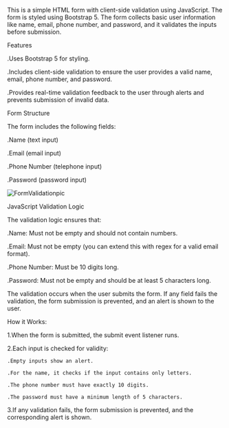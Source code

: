 This is a simple HTML form with client-side validation using JavaScript. The form is styled using Bootstrap 5. The form collects basic user information like name, email, phone number, and password, and it validates the inputs before submission.

Features

.Uses Bootstrap 5 for styling.

.Includes client-side validation to ensure the user provides a valid name, email, phone number, and password.

.Provides real-time validation feedback to the user through alerts and prevents submission of invalid data.

Form Structure

The form includes the following fields:

.Name (text input)

.Email (email input)

.Phone Number (telephone input)

.Password (password input)

![FormValidationpic](https://github.com/user-attachments/assets/8e7c343a-0789-4717-aab2-98ea06bfec24)

JavaScript Validation Logic

The validation logic ensures that:

.Name: Must not be empty and should not contain numbers.

.Email: Must not be empty (you can extend this with regex for a valid email format).

.Phone Number: Must be 10 digits long.

.Password: Must not be empty and should be at least 5 characters long.

The validation occurs when the user submits the form. If any field fails the validation, the form submission is prevented, and an alert is shown to the user.

How it Works:

1.When the form is submitted, the submit event listener runs.

2.Each input is checked for validity:

    .Empty inputs show an alert.
    
    .For the name, it checks if the input contains only letters.
    
    .The phone number must have exactly 10 digits.
    
    .The password must have a minimum length of 5 characters.
    
3.If any validation fails, the form submission is prevented, and the corresponding alert is shown.
